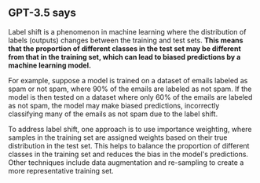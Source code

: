 ## GPT-3.5 says

Label shift is a phenomenon in machine learning where the distribution of labels (outputs) changes between the training and test sets. **This means that the proportion of different classes in the test set may be different from that in the training set, which can lead to biased predictions by a machine learning model.**

For example, suppose a model is trained on a dataset of emails labeled as spam or not spam, where 90% of the emails are labeled as not spam. If the model is then tested on a dataset where only 60% of the emails are labeled as not spam, the model may make biased predictions, incorrectly classifying many of the emails as not spam due to the label shift.

To address label shift, one approach is to use importance weighting, where samples in the training set are assigned weights based on their true distribution in the test set. This helps to balance the proportion of different classes in the training set and reduces the bias in the model's predictions. Other techniques include data augmentation and re-sampling to create a more representative training set.